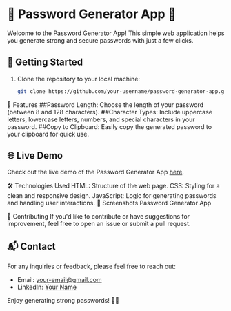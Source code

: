 # 🌟 Password Generator App 🌟

Welcome to the Password Generator App! This simple web application helps you generate strong and secure passwords with just a few clicks.

## 🚀 Getting Started

1. Clone the repository to your local machine:

   ```bash
   git clone https://github.com/your-username/password-generator-app.git
🎨 Features
##Password Length: Choose the length of your password (between 8 and 128 characters).
##Character Types: Include uppercase letters, lowercase letters, numbers, and special characters in your password.
##Copy to Clipboard: Easily copy the generated password to your clipboard for quick use.

## 🌐 Live Demo

Check out the live demo of the Password Generator App [here](https://your-username.github.io/password-generator-app/).

🛠 Technologies Used
HTML: Structure of the web page.
CSS: Styling for a clean and responsive design.
JavaScript: Logic for generating passwords and handling user interactions.
📸 Screenshots
Password Generator App

🤝 Contributing
If you'd like to contribute or have suggestions for improvement, feel free to open an issue or submit a pull request.

## 📬 Contact

For any inquiries or feedback, please feel free to reach out:

- Email: [your-email@gmail.com](mailto:your-email@gmail.com)
- LinkedIn: [Your Name](https://www.linkedin.com/in/your-linkedin-profile)

Enjoy generating strong passwords! 💪🔐
